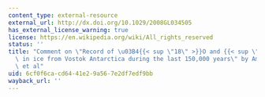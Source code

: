 ```yaml
---
content_type: external-resource
external_url: http://dx.doi.org/10.1029/2008GL034505
has_external_license_warning: true
license: https://en.wikipedia.org/wiki/All_rights_reserved
status: ''
title: "Comment on \"Record of \u03B4{{< sup \"18\" >}}O and {{< sup \"17\" >}}O-excess\
  \ in ice from Vostok Antarctica during the last 150,000 years\" by Amaelle Landais\
  \ et al"
uid: 6cf0f6ca-cd64-41e2-9a56-7e2df7edf9bb
wayback_url: ''
---
```

